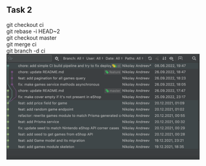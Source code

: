 ## Task 2
git checkout ci\
git rebase -i HEAD~2\
git checkout master\
git merge ci\
git branch -d ci\
![](docs/task2.png)